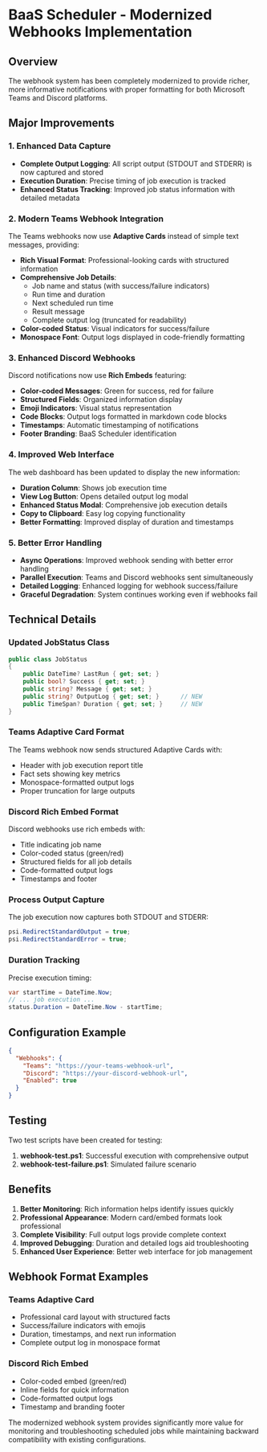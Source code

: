 # BaaS Scheduler - Modernized Webhooks Implementation

## Overview
The webhook system has been completely modernized to provide richer, more informative notifications with proper formatting for both Microsoft Teams and Discord platforms.

## Major Improvements

### 1. Enhanced Data Capture
- **Complete Output Logging**: All script output (STDOUT and STDERR) is now captured and stored
- **Execution Duration**: Precise timing of job execution is tracked
- **Enhanced Status Tracking**: Improved job status information with detailed metadata

### 2. Modern Teams Webhook Integration
The Teams webhooks now use **Adaptive Cards** instead of simple text messages, providing:

- **Rich Visual Format**: Professional-looking cards with structured information
- **Comprehensive Job Details**:
  - Job name and status (with success/failure indicators)
  - Run time and duration
  - Next scheduled run time
  - Result message
  - Complete output log (truncated for readability)
- **Color-coded Status**: Visual indicators for success/failure
- **Monospace Font**: Output logs displayed in code-friendly formatting

### 3. Enhanced Discord Webhooks
Discord notifications now use **Rich Embeds** featuring:

- **Color-coded Messages**: Green for success, red for failure
- **Structured Fields**: Organized information display
- **Emoji Indicators**: Visual status representation
- **Code Blocks**: Output logs formatted in markdown code blocks
- **Timestamps**: Automatic timestamping of notifications
- **Footer Branding**: BaaS Scheduler identification

### 4. Improved Web Interface
The web dashboard has been updated to display the new information:

- **Duration Column**: Shows job execution time
- **View Log Button**: Opens detailed output log modal
- **Enhanced Status Modal**: Comprehensive job execution details
- **Copy to Clipboard**: Easy log copying functionality
- **Better Formatting**: Improved display of duration and timestamps

### 5. Better Error Handling
- **Async Operations**: Improved webhook sending with better error handling
- **Parallel Execution**: Teams and Discord webhooks sent simultaneously
- **Detailed Logging**: Enhanced logging for webhook success/failure
- **Graceful Degradation**: System continues working even if webhooks fail

## Technical Details

### Updated JobStatus Class
```csharp
public class JobStatus
{
    public DateTime? LastRun { get; set; }
    public bool? Success { get; set; }
    public string? Message { get; set; }
    public string? OutputLog { get; set; }      // NEW
    public TimeSpan? Duration { get; set; }     // NEW
}
```

### Teams Adaptive Card Format
The Teams webhook now sends structured Adaptive Cards with:
- Header with job execution report title
- Fact sets showing key metrics
- Monospace-formatted output logs
- Proper truncation for large outputs

### Discord Rich Embed Format
Discord webhooks use rich embeds with:
- Title indicating job name
- Color-coded status (green/red)
- Structured fields for all job details
- Code-formatted output logs
- Timestamps and footer

### Process Output Capture
The job execution now captures both STDOUT and STDERR:
```csharp
psi.RedirectStandardOutput = true;
psi.RedirectStandardError = true;
```

### Duration Tracking
Precise execution timing:
```csharp
var startTime = DateTime.Now;
// ... job execution ...
status.Duration = DateTime.Now - startTime;
```

## Configuration Example

```json
{
  "Webhooks": {
    "Teams": "https://your-teams-webhook-url",
    "Discord": "https://your-discord-webhook-url", 
    "Enabled": true
  }
}
```

## Testing

Two test scripts have been created for testing:

1. **webhook-test.ps1**: Successful execution with comprehensive output
2. **webhook-test-failure.ps1**: Simulated failure scenario

## Benefits

1. **Better Monitoring**: Rich information helps identify issues quickly
2. **Professional Appearance**: Modern card/embed formats look professional
3. **Complete Visibility**: Full output logs provide complete context
4. **Improved Debugging**: Duration and detailed logs aid troubleshooting
5. **Enhanced User Experience**: Better web interface for job management

## Webhook Format Examples

### Teams Adaptive Card
- Professional card layout with structured facts
- Success/failure indicators with emojis
- Duration, timestamps, and next run information
- Complete output log in monospace format

### Discord Rich Embed
- Color-coded embed (green/red)
- Inline fields for quick information
- Code-formatted output logs
- Timestamp and branding footer

The modernized webhook system provides significantly more value for monitoring and troubleshooting scheduled jobs while maintaining backward compatibility with existing configurations.
